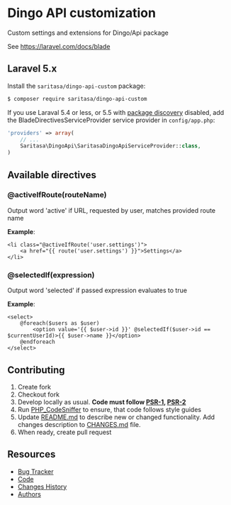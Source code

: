 # Dingo API customization

Custom settings and extensions for Dingo/Api package

See https://laravel.com/docs/blade


## Laravel 5.x

Install the ```saritasa/dingo-api-custom``` package:

```bash
$ composer require saritasa/dingo-api-custom
```

If you use Laraval 5.4 or less,
or 5.5 with [package discovery](https://laravel.com/docs/5.5/packages#package-discovery) disabled,
add the BladeDirectivesServiceProvider service provider in ``config/app.php``:

```php
'providers' => array(
    // ...
    Saritasa\DingoApi\SaritasaDingoApiServiceProvider::class,
)
```

## Available directives

### @activeIfRoute(routeName)
Output word 'active' if URL, requested by user, matches provided route name

**Example**:
```
<li class="@activeIfRoute('user.settings')">
    <a href="{{ route('user.settings') }}">Settings</a>
</li>
```

### @selectedIf(expression)
Output word 'selected' if passed expression evaluates to true

**Example**:
```
<select>
    @foreach($users as $user)
        <option value='{{ $user->id }}' @selectedIf($user->id == $currentUserId)>{{ $user->name }}</option>
    @endforeach
</select>
```

## Contributing

1. Create fork
2. Checkout fork
3. Develop locally as usual. **Code must follow [PSR-1](http://www.php-fig.org/psr/psr-1/), [PSR-2](http://www.php-fig.org/psr/psr-2/)**
4. Run [PHP_CodeSniffer](https://github.com/squizlabs/PHP_CodeSniffer) to ensure, that code follows style guides
5. Update [README.md](README.md) to describe new or changed functionality. Add changes description to [CHANGES.md](CHANGES.md) file.
6. When ready, create pull request

## Resources

* [Bug Tracker](http://github.com/saritasa/php-dingo-api-custom/issues)
* [Code](http://github.com/saritasa/php-dingo-api-custom)
* [Changes History](CHANGES.md)
* [Authors](http://github.com/saritasa/php-dingo-api-custom/contributors)
